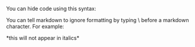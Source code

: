You can hide code using this syntax:
<!-- This content will not appear in the rendered Markdown -->

You can tell markdown to ignore formatting by typing \ before a markdown character. For example:

\*this will not appear in italics\*
